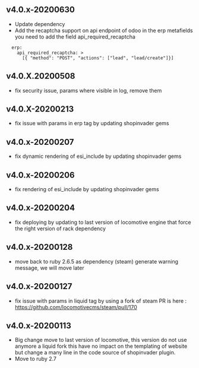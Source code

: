 ## v4.0.x-20200630

 * Update dependency
 * Add the recaptcha support on api endpoint of odoo
   in the erp metafields you need to add the field api_required_recaptcha

```
  erp:
    api_required_recaptcha: >
      [{ "method": "POST", "actions": ["lead", "lead/create"]}]
```

## v4.0.X.20200508

 * fix security issue, params where visible in log, remove them

## v4.0.X-20200213

 * fix issue with params in erp tag by updating shopinvader gems

## v4.0.x-20200207

 * fix dynamic rendering of esi_include by updating shopinvader gems

## v4.0.x-20200206

 * fix rendering of esi_include by updating shopinvader gems

## v4.0.x-20200204

 * fix deploying by updating to last version of locomotive engine that force the right version of rack dependency

## v4.0.x-20200128

 * move back to ruby 2.6.5 as dependency (steam) generate warning message, we will move later

## v4.0.x-20200127

 * fix issue with params in liquid tag by using a fork of steam PR is here : https://github.com/locomotivecms/steam/pull/170

## v4.0.x-20200113

 * Big change move to last version of locomotive, this version do not use anymore a liquid fork this have no impact on the templating of website but change a many line in the code source of shopinvader plugin.
 * Move to ruby 2.7
